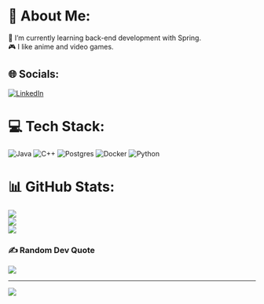 # 💫 About Me:
🌱 I’m currently learning back-end development with Spring.<br>🎮 I like anime and video games.


## 🌐 Socials:
[![LinkedIn](https://img.shields.io/badge/LinkedIn-%230077B5.svg?logo=linkedin&logoColor=white)](https://linkedin.com/in/https://www.linkedin.com/in/janer-vega-5005411b0/) 

# 💻 Tech Stack:
![Java](https://img.shields.io/badge/java-%23ED8B00.svg?style=for-the-badge&logo=openjdk&logoColor=white) ![C++](https://img.shields.io/badge/c++-%2300599C.svg?style=for-the-badge&logo=c%2B%2B&logoColor=white) ![Postgres](https://img.shields.io/badge/postgres-%23316192.svg?style=for-the-badge&logo=postgresql&logoColor=white) ![Docker](https://img.shields.io/badge/docker-%230db7ed.svg?style=for-the-badge&logo=docker&logoColor=white) ![Python](https://img.shields.io/badge/python-3670A0?style=for-the-badge&logo=python&logoColor=ffdd54)
# 📊 GitHub Stats:
![](https://github-readme-stats.vercel.app/api?username=J4nnn&theme=dark&hide_border=false&include_all_commits=false&count_private=false)<br/>
![](https://github-readme-streak-stats.herokuapp.com/?user=J4nnn&theme=dark&hide_border=false)<br/>
![](https://github-readme-stats.vercel.app/api/top-langs/?username=J4nnn&theme=dark&hide_border=false&include_all_commits=false&count_private=false&layout=compact)

### ✍️ Random Dev Quote
![](https://quotes-github-readme.vercel.app/api?type=horizontal&theme=dark)

---
[![](https://visitcount.itsvg.in/api?id=IamJ4nn&icon=0&color=12)](https://visitcount.itsvg.in)

<!-- Proudly created with GPRM ( https://gprm.itsvg.in ) -->
